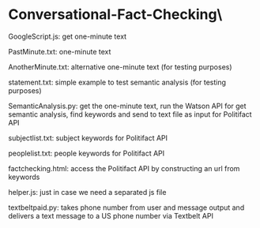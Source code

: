 # Conversational-Fact-Checking\

GoogleScript.js: get one-minute text

PastMinute.txt: one-minute text

AnotherMinute.txt: alternative one-minute text (for testing purposes)

statement.txt: simple example to test semantic analysis (for testing purposes)

SemanticAnalysis.py: get the one-minute text, run the Watson API for get semantic analysis, find keywords and send to text file as input for Politifact API

subjectlist.txt: subject keywords for Politifact API

peoplelist.txt: people keywords for Politifact API

factchecking.html: access the Politifact API by constructing an url from keywords 

helper.js: just in case we need a separated js file

textbeltpaid.py: takes phone number from user and message output and delivers a text message to a US phone number via Textbelt API

